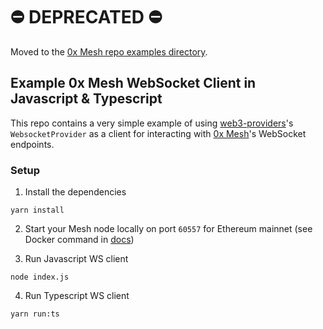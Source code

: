 # :no_entry: DEPRECATED :no_entry:

Moved to the [0x Mesh repo examples directory](https://github.com/0xProject/0x-mesh/tree/development/examples/javascript_websocket_client).


## Example 0x Mesh WebSocket Client in Javascript & Typescript

This repo contains a very simple example of using [web3-providers](https://www.npmjs.com/package/web3-providers)'s `WebsocketProvider` as a client for interacting with [0x Mesh](https://github.com/0xProject/0x-mesh)'s WebSocket endpoints.

### Setup

1. Install the dependencies

```
yarn install
```

2. Start your Mesh node locally on port `60557` for Ethereum mainnet (see Docker command in [docs](https://hackmd.io/@fabiob/By4pSjATE))

3. Run Javascript WS client

```
node index.js
```

4. Run Typescript WS client

```
yarn run:ts
```
